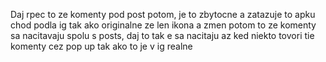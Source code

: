 Daj rpec to ze komenty pod post potom, je to zbytocne a zatazuje to apku chod podla ig tak ako originalne ze len ikona a zmen potom to ze komenty sa nacitavaju spolu s posts, daj to tak e sa nacitaju az ked niekto tovori tie komenty cez pop up tak ako to je v ig realne